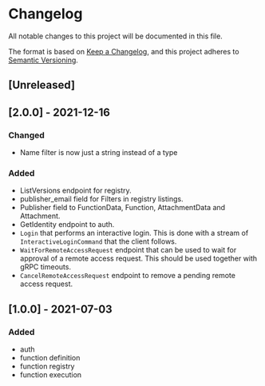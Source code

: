 # Changelog
All notable changes to this project will be documented in this file.

The format is based on [Keep a Changelog](https://keepachangelog.com/en/1.0.0/),
and this project adheres to [Semantic Versioning](https://semver.org/spec/v2.0.0.html).

## [Unreleased]

## [2.0.0] - 2021-12-16

### Changed
- Name filter is now just a string instead of a type

### Added
- ListVersions endpoint for registry.
- publisher_email field for Filters in registry listings.
- Publisher field to FunctionData, Function, AttachmentData and Attachment.
- GetIdentity endpoint to auth.
- `Login` that performs an interactive login. This is done with a stream of
  `InteractiveLoginCommand` that the client follows.
- `WaitForRemoteAccessRequest` endpoint that can be used to wait for approval of a remote
  access request. This should be used together with gRPC timeouts.
- `CancelRemoteAccessRequest` endpoint to remove a pending remote access request.

## [1.0.0] - 2021-07-03

### Added
- auth
- function definition
- function registry
- function execution

